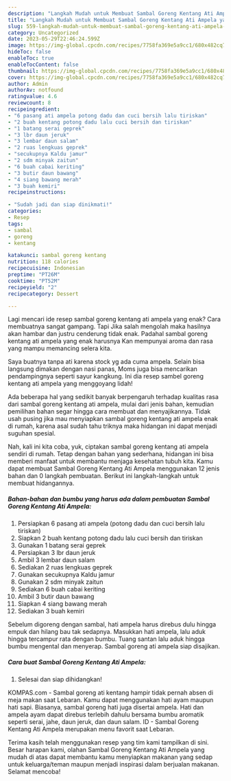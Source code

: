 ```yaml
---
description: "Langkah Mudah untuk Membuat Sambal Goreng Kentang Ati Ampela yang Lezat"
title: "Langkah Mudah untuk Membuat Sambal Goreng Kentang Ati Ampela yang Lezat"
slug: 559-langkah-mudah-untuk-membuat-sambal-goreng-kentang-ati-ampela-yang-lezat
category: Uncategorized
date: 2023-05-29T22:46:24.599Z
image: https://img-global.cpcdn.com/recipes/7758fa369e5a9cc1/680x482cq70/sambal-goreng-kentang-ati-ampela-foto-resep-utama.jpg
hideToc: false
enableToc: true
enableTocContent: false
thumbnail: https://img-global.cpcdn.com/recipes/7758fa369e5a9cc1/680x482cq70/sambal-goreng-kentang-ati-ampela-foto-resep-utama.jpg
cover: https://img-global.cpcdn.com/recipes/7758fa369e5a9cc1/680x482cq70/sambal-goreng-kentang-ati-ampela-foto-resep-utama.jpg
author: Admin
authorAv: notfound
ratingvalue: 4.6
reviewcount: 8
recipeingredient:
- "6 pasang ati ampela potong dadu dan cuci bersih lalu tiriskan"
- "2 buah kentang potong dadu lalu cuci bersih dan tiriskan"
- "1 batang serai geprek"
- "3 lbr daun jeruk"
- "3 lembar daun salam"
- "2 ruas lengkuas geprek"
- "secukupnya Kaldu jamur"
- "2 sdm minyak zaitun"
- "6 buah cabai keriting"
- "3 butir daun bawang"
- "4 siang bawang merah"
- "3 buah kemiri"
recipeinstructions:

- "Sudah jadi dan siap dinikmati!"
categories:
- Resep
tags:
- sambal
- goreng
- kentang

katakunci: sambal goreng kentang 
nutrition: 118 calories
recipecuisine: Indonesian
preptime: "PT26M"
cooktime: "PT52M"
recipeyield: "2"
recipecategory: Dessert

---
```



Lagi mencari ide resep sambal goreng kentang ati ampela yang enak? Cara membuatnya sangat gampang. Tapi Jika salah mengolah maka hasilnya akan hambar dan justru cenderung tidak enak. Padahal sambal goreng kentang ati ampela yang enak harusnya Kan mempunyai aroma dan rasa yang mampu memancing selera kita.


Saya buatnya tanpa ati karena stock yg ada cuma ampela. Selain bisa langsung dimakan dengan nasi panas, Moms juga bisa mencarikan pendampingnya seperti sayur kangkung. Ini dia resep sambel goreng kentang ati ampela yang menggoyang lidah!

Ada beberapa hal yang sedikit banyak berpengaruh terhadap kualitas rasa dari sambal goreng kentang ati ampela, mulai dari jenis bahan, kemudian pemilihan bahan segar hingga cara membuat dan menyajikannya. Tidak usah pusing jika mau menyiapkan sambal goreng kentang ati ampela enak di rumah, karena asal sudah tahu triknya maka hidangan ini dapat menjadi suguhan spesial.


Nah, kali ini kita coba, yuk, ciptakan sambal goreng kentang ati ampela sendiri di rumah. Tetap dengan bahan yang sederhana, hidangan ini bisa memberi manfaat untuk membantu menjaga kesehatan tubuh kita. Kamu dapat membuat Sambal Goreng Kentang Ati Ampela menggunakan 12 jenis bahan dan 0 langkah pembuatan. Berikut ini langkah-langkah untuk membuat hidangannya.

<!--inarticleads1-->

##### Bahan-bahan dan bumbu yang harus ada dalam pembuatan Sambal Goreng Kentang Ati Ampela:

1. Persiapkan 6 pasang ati ampela (potong dadu dan cuci bersih lalu tiriskan)
1. Siapkan 2 buah kentang potong dadu lalu cuci bersih dan tiriskan
1. Gunakan 1 batang serai geprek
1. Persiapkan 3 lbr daun jeruk
1. Ambil 3 lembar daun salam
1. Sediakan 2 ruas lengkuas geprek
1. Gunakan secukupnya Kaldu jamur
1. Gunakan 2 sdm minyak zaitun
1. Sediakan 6 buah cabai keriting
1. Ambil 3 butir daun bawang
1. Siapkan 4 siang bawang merah
1. Sediakan 3 buah kemiri


Sebelum digoreng dengan sambal, hati ampela harus direbus dulu hingga empuk dan hilang bau tak sedapnya. Masukkan hati ampela, lalu aduk hingga tercampur rata dengan bumbu. Tuang santan lalu aduk hingga bumbu mengental dan menyerap. Sambal goreng ati ampela siap disajikan. 

<!--inarticleads2-->

##### Cara buat Sambal Goreng Kentang Ati Ampela:


1. Selesai dan siap dihidangkan!

KOMPAS.com - Sambal goreng ati kentang hampir tidak pernah absen di meja makan saat Lebaran. Kamu dapat menggunakan hati ayam maupun hati sapi. Biasanya, sambal goreng hati juga disertai ampela. Hati dan ampela ayam dapat direbus terlebih dahulu bersama bumbu aromatik seperti serai, jahe, daun jeruk, dan daun salam. ID - Sambal Goreng Kentang Ati Ampela merupakan menu favorit saat Lebaran. 

Terima kasih telah menggunakan resep yang tim kami tampilkan di sini. Besar harapan kami, olahan Sambal Goreng Kentang Ati Ampela yang mudah di atas dapat membantu kamu menyiapkan makanan yang sedap untuk keluarga/teman maupun menjadi inspirasi dalam berjualan makanan. Selamat mencoba!
